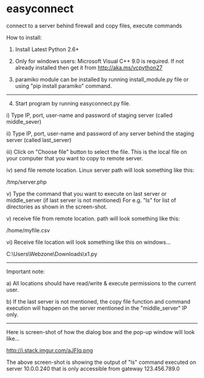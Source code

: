 # easyconnect
connect to a server behind firewall and copy files, execute commands

How to install:

1) Install Latest Python 2.6+

2) Only for windows users:  Microsoft Visual C++ 9.0 is required. If not already installed then get it from http://aka.ms/vcpython27

3) paramiko module can be installed by running install_module.py file or using "pip install paramiko" command.
_____

4) Start program by running easyconnect.py file.

i) Type IP, port, user-name and password of staging server (called middle_sever)

ii) Type IP, port, user-name and password of any server behind the staging server (called last_server)

iii) Click on "Choose file" button to select the file. This is the local file on your computer that you want to copy to remote server.

iv) send file remote location. Linux server path will look something like this:

/tmp/server.php

v) Type the command that you want to execute on last server or middle_server (if last server is not mentioned) For e.g. "ls" for list of directories as shown in the screen-shot.

v) receive file from remote location. path will look something like this:

/home/myfile.csv

vi) Receive file location will look something like this on windows...

C:\Users\Webzone\Downloads\x1.py
_____
Important note:

a) All locations should have read/write & execute permissions to the current user.

b) If the last server is not mentioned, the copy file function and command execution will happen on the server mentioned in the "middle_server" IP only.
_____

Here is screen-shot of how the dialog box and the pop-up window will look like...

http://i.stack.imgur.com/aJFIq.png

The above screen-shot is showing the output of "ls" command executed on server 10.0.0.240 that is only accessible from gateway 123.456.789.0
